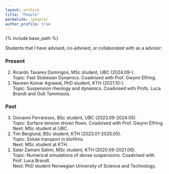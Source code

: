 ```yaml
---
layout: archive
title: "People"
permalink: /people/
author_profile: true
---
```


<!-- {% if site.author.googlescholar %}
  You can also find my articles on <u><a href="{{author.googlescholar}}">my Google Scholar profile</a>.</u>
{% endif %} -->

{% include base_path %}

<!-- {% for post in site.publications reversed %}
  {% include archive-single.html %}
{% endfor %} -->

Students that I have advised, co-advised, or collaborated with as a advisor:

### Present

<ol reversed>

<li>
Ricardo Tavares Domingos, MSc student, UBC (2024.09-).<br>
Topic: Fast Stokesian Dynamics. Coadvised with Prof. Gwynn Elfring.
</li>

<li>
Naveen Kumar Agrawal, PhD student, KTH (2021.10-).<br>
Topic: Suspension rheology and dynamics. Coadvised with Profs. Luca Brandt and Outi Tammisola.
</li>

</ol>


### Past

<ol reversed>

<li>
Giovanni Ferraresso, BSc student, UBC (2023.09-2024.05).<br>
Topic: Surface tension driven flows. Coadvised with Prof. Gwynn Elfring.<br>
Next: MSc student at UBC.
</li>

<li>
Tim Berglund, BSc student, KTH (2023.01-2025.05).<br>
Topic: Solute transport in biofilms.<br>
Next: MSc student at KTH.
</li>

<li>
Salar Zamani Salimi, MSc student, KTH (2020.06-2021.06).<br>
Topic: Numerical simulations of dense suspensions. Coadvised with Prof. Luca Brandt.<br>
Next: PhD student Norwegian University of Science and Technology.
</li>


</ol>
